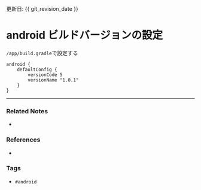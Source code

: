 更新日: {{ git_revision_date }}

# android ビルドバージョンの設定
`/app/build.gradle`で設定する

```
android {
    defaultConfig {
        versionCode 5
        versionName "1.0.1"
    }
}
```

----
### Related Notes
- 

### References
- 

### Tags
- `#android` 